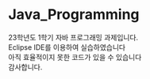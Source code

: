 # Java_Programming
23학년도 1학기 자바 프로그래밍 과제입니다.<br>
Eclipse IDE를 이용하여 실습하였습니다<br>
아직 효율적이지 못한 코드가 있을 수 있습니다<br>
감사합니다.
